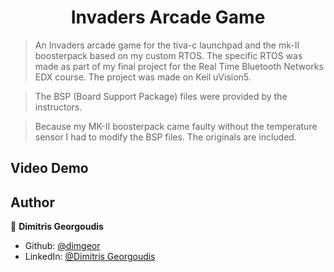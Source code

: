 <h1 align="center">Invaders Arcade Game</h1>
<p>
</p>

> An Invaders arcade game for the tiva-c launchpad and the mk-II boosterpack based on my custom RTOS.
> The specific RTOS was made as part of my final project for the Real Time Bluetooth Networks EDX course. 
> The project was made on Keil uVision5.

> The BSP (Board Support Package) files were provided by the instructors.

> Because my MK-II boosterpack came faulty without the temperature sensor I had to modify the BSP files. The originals are included.

## Video Demo

## Author

👤 **Dimitris Georgoudis**

* Github: [@dimgeor](https://github.com/dimgeor)
* LinkedIn: [@Dimitris Georgoudis](https://www.linkedin.com/in/dimitris-georgoudis-2411441b6/)

